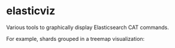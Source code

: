 # elasticviz
Various tools to graphically display Elasticsearch CAT commands.

For example, shards grouped in a treemap visualization:


